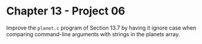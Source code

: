 # Chapter 13 - Project 06

Improve the `planet.c` program of Section 13.7 by having it ignore case when comparing command-line arguments with strings in the planets array.  
